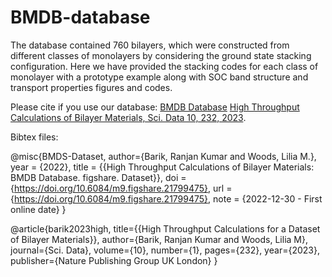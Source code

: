 # BMDB-database
The database contained 760 bilayers, which were constructed from different classes of monolayers by considering the ground state stacking configuration. Here we have provided the stacking codes for each class of monolayer with a prototype example along with SOC band structure and transport properties figures and codes.

Please cite if you use our database: [BMDB Database](//doi.org/10.6084/m9.figshare.21799475) [High Throughput Calculations of Bilayer Materials, Sci. Data 10, 232, 2023](https://www.nature.com/articles/s41597-023-02146-7).

Bibtex files:

@misc{BMDS-Dataset,
   author={Barik, Ranjan Kumar and Woods, Lilia M.},
   year = {2022},
   title = {{High Throughput Calculations of Bilayer Materials: BMDB Database. figshare. Dataset}},
   doi = {https://doi.org/10.6084/m9.figshare.21799475},
   url = {https://doi.org/10.6084/m9.figshare.21799475},
   note = {2022-12-30 - First online date}
}

@article{barik2023high,
  title={{High Throughput Calculations for a Dataset of Bilayer Materials}},
  author={Barik, Ranjan Kumar and Woods, Lilia M},
  journal={Sci. Data},
  volume={10},
  number={1},
  pages={232},
  year={2023},
  publisher={Nature Publishing Group UK London}
}

